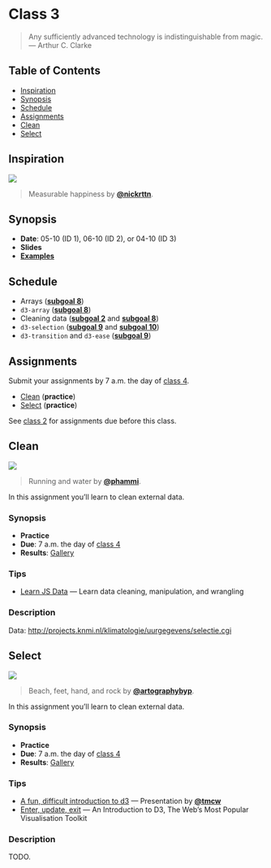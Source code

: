 # Class 3

> Any sufficiently advanced technology is indistinguishable from magic.
> — Arthur C. Clarke

## Table of Contents

*   [Inspiration](#inspiration)
*   [Synopsis](#synopsis)
*   [Schedule](#schedule)
*   [Assignments](#assignments)
*   [Clean](#clean)
*   [Select](#select)

## Inspiration

[![][inspiration-cover]][inspiration-link]

> Measurable happiness by [**@nickrttn**][inspiration-author].

## Synopsis

*   **Date**: 05-10 (ID 1), 06-10 (ID 2), or 04-10 (ID 3)
*   **Slides**
*   [**Examples**][examples]

## Schedule

*   Arrays
    ([**subgoal 8**][s8])
*   `d3-array`
    ([**subgoal 8**][s8])
*   Cleaning data
    ([**subgoal 2**][s2] and [**subgoal 8**][s8])
*   `d3-selection`
    ([**subgoal 9**][s9] and [**subgoal 10**][s10])
*   `d3-transition` and `d3-ease`
    ([**subgoal 9**][s9])

## Assignments

Submit your assignments by 7 a.m. the day of [class 4][c4].

*   [Clean][clean] (**practice**)
*   [Select][select] (**practice**)

See [class 2][c2] for assignments due before this class.

## Clean

[![][clean-cover]][clean-cover-source]

> Running and water by [**@phammi**][clean-cover-author].

In this assignment you’ll learn to clean external data.

### Synopsis

*   **Practice**
*   **Due**: 7 a.m. the day of [class 4][c4]
*   **Results**: [Gallery][clean-gallery]

### Tips

*   [Learn JS Data](http://learnjsdata.com)
    — Learn data cleaning, manipulation, and wrangling

### Description

Data: <http://projects.knmi.nl/klimatologie/uurgegevens/selectie.cgi>

## Select

[![][select-cover]][select-cover-source]

> Beach, feet, hand, and rock by [**@artographybyp**][select-cover-author].

In this assignment you’ll learn to clean external data.

### Synopsis

*   **Practice**
*   **Due**: 7 a.m. the day of [class 4][c4]
*   **Results**: [Gallery][select-gallery]

### Tips

*   [A fun, difficult introduction to d3](https://tmcw.github.io/presentations/dcjq/)
    — Presentation by [**@tmcw**](https://github.com/tmcw)
*   [Enter, update, exit](https://medium.com/@c_behrens/enter-update-exit-6cafc6014c36)
    — An Introduction to D3, The Web’s Most Popular Visualisation Toolkit

### Description

TODO.

[inspiration-cover]: images/meetbaar-geluk.jpg

[inspiration-link]: https://nickrttn.github.io/Frontend-3/

[inspiration-author]: https://github.com/nickrttn

[clean-cover]: images/rain.jpg

[clean-cover-source]: https://unsplash.com/photos/FtZL0r4DZYk

[clean-cover-author]: https://unsplash.com/@phammi

[select-cover]: images/select.jpg

[select-cover-source]: https://unsplash.com/photos/e6fcNpur53A

[select-cover-author]: https://unsplash.com/@artographybyp

[c2]: class-2.md#assignments

[c4]: class-4.md

[examples]: https://cmda-fe3.github.io/course-17-18/class-3/

[s2]: readme.md#subgoal-2

[s8]: readme.md#subgoal-8

[s9]: readme.md#subgoal-9

[s10]: readme.md#subgoal-10

[clean]: #clean

[select]: #select

[clean-gallery]: https://cmda-fe3.github.io/course-17-18/class-3-clean/

[select-gallery]: https://cmda-fe3.github.io/course-17-18/class-3-select/
